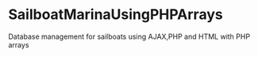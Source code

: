 # SailboatMarinaUsingPHPArrays
Database management for sailboats using AJAX,PHP and HTML with PHP arrays
